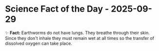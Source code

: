 # Science Fact of the Day - 2025-09-29

✨ **Fact:** Earthworms do not have lungs. They breathe through their skin. Since they don't inhale they must remain wet at all times so the transfer of dissolved oxygen can take place.

 

